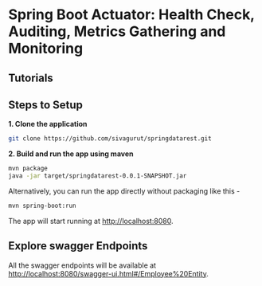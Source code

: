 # Spring Boot Actuator: Health Check, Auditing, Metrics Gathering and Monitoring 

## Tutorials 

## Steps to Setup

**1. Clone the application**

```bash
git clone https://github.com/sivagurut/springdatarest.git
```

**2. Build and run the app using maven**

```bash
mvn package
java -jar target/springdatarest-0.0.1-SNAPSHOT.jar
```

Alternatively, you can run the app directly without packaging like this -

```bash
mvn spring-boot:run
```

The app will start running at <http://localhost:8080>.

## Explore swagger Endpoints

All the swagger endpoints will be available at <http://localhost:8080/swagger-ui.html#/Employee%20Entity>.

